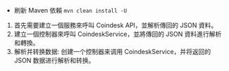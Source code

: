 - 刷新 Maven 依賴 `mvn clean install -U` 

1. 首先需要建立一個服務來呼叫 Coindesk API，並解析傳回的 JSON 資料。
2. 建立一個控制器來呼叫 CoindeskService，並將傳回的 JSON 資料進行解析和轉換。
3. 解析并转换数据: 创建一个控制器来调用 CoindeskService，并将返回的 JSON 数据进行解析和转换。